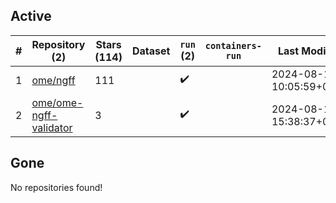 ## Active
| # | Repository (2) | Stars (114) | Dataset | `run` (2) | `containers-run` | Last Modified |
| --- | --- | --- | --- | --- | --- | --- |
| 1 | [ome/ngff](https://github.com/ome/ngff) | 111 |  | :heavy_check_mark: |  | 2024-08-15 10:05:59+00:00 |
| 2 | [ome/ome-ngff-validator](https://github.com/ome/ome-ngff-validator) | 3 |  | :heavy_check_mark: |  | 2024-08-14 15:38:37+00:00 |

## Gone
No repositories found!
